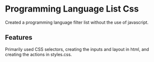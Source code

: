 # Programming Language List Css

Created a programming language filter list without the use of javascript.

## Features

Primarily used CSS selectors, creating the inputs and layout in html, and creating the actions in styles.css.
